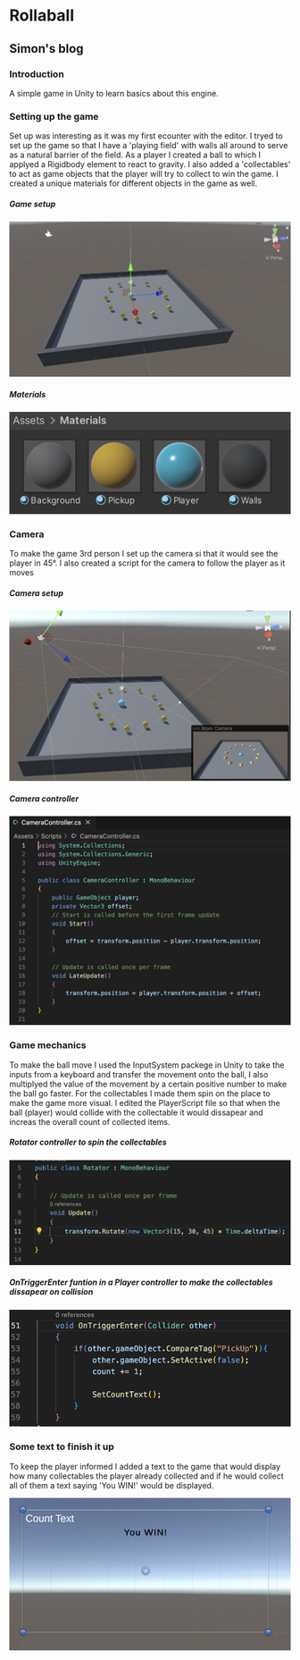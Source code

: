 # Rollaball

## Simon's blog

### Introduction
A simple game in Unity to learn basics about this engine.

### Setting up the game
Set up was interesting as it was my first ecounter with the editor. I tryed to set up the game so that I have a 'playing field' with walls all around to serve as a natural barrier of the field. As a player I created a ball to which I applyed a Rigidbody element to react to gravity. I also added a 'collectables' to act as game objects that the player will try to collect to win the game. I created a unique materials for different objects in the game as well.

##### Game setup

![Final view](./Screenshots/final-view.png?raw=true)

##### Materials

![Materials](./Screenshots/materials.png?raw=true)

### Camera
To make the game 3rd person I set up the camera si that it would see the player in 45°. I also created a script for the camera to follow the player as it moves

##### Camera setup

![Camera view](./Screenshots/camera-view.png?raw=true)

##### Camera controller

![Camera controller](./Screenshots/camera-controller.png?raw=true)

### Game mechanics
To make the ball move I used the InputSystem packege in Unity to take the inputs from a keyboard and transfer the movement onto the ball, I also multiplyed the value of the movement by a certain positive number to make the ball go faster. For the collectables I made them spin on the place to make the game more visual. I edited the PlayerScript file so that when the ball (player) would collide with the collectable it would dissapear and increas the overall count of collected items.

##### Rotator controller to spin the collectables

![Rotator controller](./Screenshots/rotator-controller.png?raw=true)

##### OnTriggerEnter funtion in a Player controller to make the collectables dissapear on collision

![OnTriggerEnter function](./Screenshots/on-trigger-enter.png?raw=true)

### Some text to finish it up
To keep the player informed I added a text to the game that would display how many collectables the player already collected and if he would collect all of them a text saying 'You WIN!' would be displayed.

![Text](./Screenshots/text.png?raw=true)